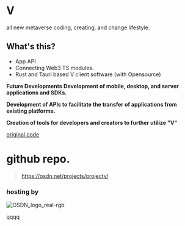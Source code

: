 # V
all new metaverse coding, creating, and change lifestyle.

## What's this?
 - App API
 - Connecting Web3 TS modules.
 - Rust and Tauri based V client software (with Opensource)
 
  __Future Developments__
  __Development of mobile, desktop, and server applications and SDKs.__

  __Development of APIs to facilitate the transfer of applications from existing platforms.__
  
  __Creation of tools for developers and creators to further utilize "V"__
  
  [original code](https://github.com/NknightA/varius-website)

# github repo.

> https://osdn.net/projects/projectv/

### hosting by
![OSDN_logo_real-rgb](https://user-images.githubusercontent.com/88763245/227474595-cc28e97c-801e-4b64-a64a-aef77c2ad6b9.svg)

qqqq
